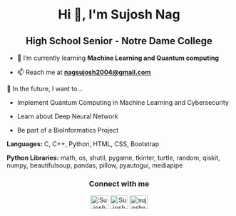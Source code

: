 <h1 align="center">Hi 👋, I'm Sujosh Nag</h1>
<h2 align="center">High School Senior - Notre Dame College</h2>

- 🌱 I’m currently learning **Machine Learning and Quantum computing**

- 📫 Reach me at **nagsujosh2004@gmail.com**

🎯 In the future, I want to...

- Implement Quantum Computing in Machine Learning and Cybersecurity

- Learn about Deep Neural Network

- Be part of a BioInformatics Project

**Languages:** C, C++, Python, HTML, CSS, Bootstrap

**Python Libraries:** math, os, shutil, pygame, tkinter, turtle, random, qiskit, numpy, beautifulsoup, pandas, pillow, pyautogui, mediapipe

<h3 align="center">Connect with me</h3>
<p align='center'>
<a href="https://www.linkedin.com/in/sujosh-nag-651174249/" target="blank"><img align="center" src="https://simpleicons.org/icons/linkedin.svg" alt="Sujosh Nag" height="30" width="40" /></a>
<a href="https://www.facebook.com/sujosh.nag.9" target="blank"><img align="center" src="https://simpleicons.org/icons/facebook.svg" alt="Sujosh Nag" height="30" width="40" /></a>
<a href="https://www.instagram.com/sujoshnag/" target="blank"><img align="center" src="https://simpleicons.org/icons/instagram.svg" alt="sujoshnag" height="30" width="40" /></a>

</p>
